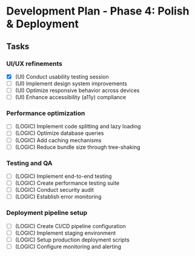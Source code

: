 # Development Plan - Phase 4: Polish & Deployment

## Tasks

### UI/UX refinements
- [x] (UI) Conduct usability testing session
- [ ] (UI) Implement design system improvements
- [ ] (UI) Optimize responsive behavior across devices
- [ ] (UI) Enhance accessibility (a11y) compliance

### Performance optimization
- [ ] (LOGIC) Implement code splitting and lazy loading
- [ ] (LOGIC) Optimize database queries
- [ ] (LOGIC) Add caching mechanisms
- [ ] (LOGIC) Reduce bundle size through tree-shaking

### Testing and QA
- [ ] (LOGIC) Implement end-to-end testing
- [ ] (LOGIC) Create performance testing suite
- [ ] (LOGIC) Conduct security audit
- [ ] (LOGIC) Establish error monitoring

### Deployment pipeline setup
- [ ] (LOGIC) Create CI/CD pipeline configuration
- [ ] (LOGIC) Implement staging environment
- [ ] (LOGIC) Setup production deployment scripts
- [ ] (LOGIC) Configure monitoring and alerting